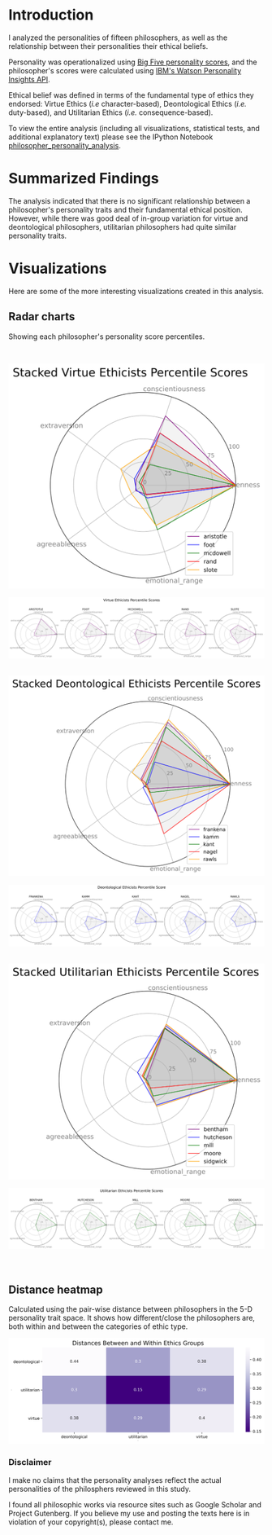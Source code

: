 # Introduction
I analyzed the personalities of fifteen philosophers, as well as the relationship between their personalities their ethical beliefs.

Personality was operationalized using [Big Five personality scores](https://cloud.ibm.com/docs/personality-insights?topic=personality-insights-models), and the philosopher's scores were calculated using [IBM's Watson Personality Insights API](https://www.ibm.com/watson/services/personality-insights/).

Ethical belief was defined in terms of the fundamental type of ethics they endorsed: Virtue Ethics (_i.e_ character-based), Deontological Ethics (_i.e._ duty-based), and Utilitarian Ethics (_i.e._ consequence-based).

To view the entire analysis (including all visualizations, statistical tests, and additional explanatory text) please see the IPython Notebook [philosopher_personality_analysis](philosopher_personality_analysis.ipynb).

# Summarized Findings

The analysis indicated that there is no significant relationship between a philosopher's personality traits and their fundamental ethical position.  However, while there was good deal of in-group variation for virtue and deontological philosophers, utilitarian philosophers had quite similar personality traits.

# Visualizations

Here are some of the more interesting visualizations created in this analysis.

## Radar charts
Showing each philosopher's personality score percentiles.

<br>

![Radar plot: virtue philosophers stacked](plots/radar_virtue_stacked.svg)
<br>

![Radar plot: virtue philosophers individualized](plots/radar_virtue_individual.svg)
<br><br>

![Radar plot: deontological philosophers stacked](plots/radar_deontological_stacked.svg)
<br>

![Radar plot: deontological philosophers individualized](plots/radar_deontological_individual.svg)
<br><br>

![Radar plot: utilitarian philosophers stacked](plots/radar_utilitarian_stacked.svg)
<br>

![Radar plot: utilitarian philosophers individualized](plots/radar_utilitarian_individual.svg)
<br>
<br>
<br>

## Distance heatmap 

Calculated using the pair-wise distance between philosophers in the 5-D personality trait space. It shows how different/close the philosophers are, both within and between the categories of ethic type.

![Heatmap: distance between ethics groups](https://github.com/josh-hm/philosopher_personalities/blob/master/plots/distances_groups.svg)

### Disclaimer

I make no claims that the personality analyses reflect the actual personalities of the philosphers reviewed in this study.

I found all philosophic works via resource sites such as Google Scholar and Project Gutenberg. If you believe my use and posting the texts here is in violation of your copyright(s), please contact me.

